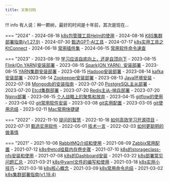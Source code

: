 ```yaml
---
title: 文章归档
---
```

!!! info
    有人说：种一颗树，最好的时间是十年前，其次是现在...

=== "2024"
    - 2024-08-18 [k8s包管理工具Helm的使用](./notehub/cloud_native/k8s/helm_usage.md)
    - 2024-08-16 [K8S集群部署指南(v1.27.9)](./notehub/cloud_native/k8s/kubeadm_deploy_k8s_cluster_v1279.md)
    - 2024-07-30 [甄选GPT-AI工具](./toolbox/tools_ai.md)
    - 2024-07-17 [k8s实用工具之KtConnect](./notehub/cloud_native/k8s/ktconnect_usage.md) 
    - 2024-06-18 [常用插件集](./toolbox/tools_plugin.md)
    - 2024-06-15 [常用软件命令速查](./toolbox/tools_cheatsheet.md)

=== "2023"
    - 2023-08-19 [学习应该自底向上，还是自顶向下](./thinking/posts/06_learn_top2down_or_bottom2up.md) 
    - 2023-08-15 [Flink(On YARN)安装部署](./toolbox/dev_software/flink_on_yarn.md)
    - 2023-08-15 [Spark(ON YARN）安装部署](./toolbox/dev_software/spark_on_yarn.md)
    - 2023-08-15 [YARN集群安装部署](./toolbox/dev_software/YARN.md)
    - 2023-08-15 [Hadoop安装部署](./toolbox/dev_software/hadoop.md)
    - 2023-08-14 [kafka安装部署](./toolbox/dev_software/kafka.md)
    - 2023-08-14 [Zookeeper安装部署](./toolbox/dev_software/zookeeper.md)
    - 2023-08-13 [Java环境安装](./toolbox/dev_software/java.md)
    - 2022-07-28 [Mongodb的安装指南](./toolbox/dev_software/mongodb.md)
    - 2023-07-20 [PostgreSQL主从部署](./toolbox/dev_software/postgresql.md)
    - 2023-07-20 [Etcd集群部署](./toolbox/dev_software/etcd.md)
    - 2023-07-20 [Redis主从-哨兵部署](./toolbox/dev_software/redis.md)
    - 2023-07-20 [Nginx部署](./toolbox/dev_software/nginx.md)
    - 2023-06-15 [个人战略上的聚焦和放弃](./thinking/posts/05_personal_focus_and_abandon.md) 
    - 2023-04-15 [gitflow的使用](./toolbox/git/gitflow_usage.md)
    - 2023-04-02 [git常用软件安装](./toolbox/git/git_common_install.md)
    - 2023-03-08 [git实用配置](./toolbox/git/git_config.md)
    - 2023-03-05 [git使用总结](./toolbox/git/git_usage_summary.md)
    - 2023-02-11 [Mac常用快捷键](./toolbox/macos_quickly_key.md)
    


=== "2022"
    - 2022-11-10 [提问的智慧](./thinking/posts/04_wisdom_of_asking_questions.md)
    - 2022-10-18 [如何高效学习开源项目](./thinking/posts/03_learn_open_source_project.md) 
    - 2022-07-31 [甄选实用软件](./toolbox/tools_common.md)
    - 2022-05-01 [技术一言](./thinking/posts/02_tech_yiyan.md)
    - 2022-02-03 [如何更聪明的做事情](./thinking/posts/01_smart_to_do_things.md) 



=== "2021"
    - 2021-10-06 [RabbitMQ介绍和使用](./toolbox/dev_software/rabbitmq.md)
    - 2021-08-09 [Zabbix常用配置](./toolbox/dev_software/zabbix.md)
    - 2021-07-12 [k8s中etcd挂载内存卷步骤](./notehub/cloud_native/k8s/k8s_ectd_mount_memo.md)
    - 2021-07-10 [k8s的storageclass-nfs安装和使用](./notehub/cloud_native/k8s/k8s_storageclass_nfs.md)
    - 2021-07-08 [k8s的Dashboard安装](./notehub/cloud_native/k8s/k8s_dashboard.md)
    - 2021-03-22 [k8s部署常见问题汇总](./notehub/cloud_native/k8s/k8s_common_qa.md)
    - 2021-03-21 [k8s中yaml文件的编写和使用](./notehub/cloud_native/k8s/yaml_usage.md)
    - 2021-03-18 [k8s实用小技巧](./notehub/cloud_native/k8s/k8s_usage_skills.md)
    - 2021-03-18 [k8s核心概念](./notehub/cloud_native/k8s/k8s_core_name.md)
    - 2021-03-09 [k8s常用命令总结](./notehub/cloud_native/k8s/k8s_common_cmd.md)
    - 2021-03-02 [k8s集群部署指南(v1.19.4)](./notehub/cloud_native/k8s/kubeadm_deploy_k8s_cluster_v1194.md) 

